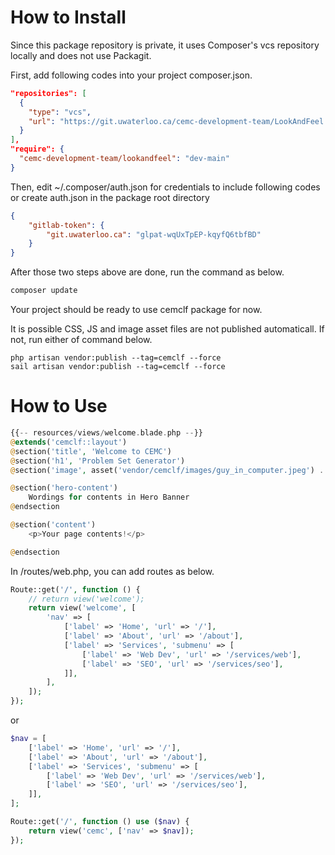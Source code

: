 # How to Install
Since this package repository is private, it uses Composer's vcs repository locally and does not use Packagit.

First, add following codes into your project composer.json.

```json
"repositories": [
  {
    "type": "vcs",
    "url": "https://git.uwaterloo.ca/cemc-development-team/LookAndFeel.git"
  }
],
"require": {
  "cemc-development-team/lookandfeel": "dev-main"
}
```
Then, edit ~/.composer/auth.json for credentials to include following codes or create auth.json in the package root directory
```json
{
    "gitlab-token": {
        "git.uwaterloo.ca": "glpat-wqUxTpEP-kqyfQ6tbfBD"
    }
}
```
After those two steps above are done, run the command as below.
```bash
composer update
```
Your project should be ready to use cemclf package for now.

It is possible CSS, JS and image asset files are not published automaticall. If not, run either of command below.
```base
php artisan vendor:publish --tag=cemclf --force
sail artisan vendor:publish --tag=cemclf --force
```

# How to Use

```php
{{-- resources/views/welcome.blade.php --}}
@extends('cemclf::layout')
@section('title', 'Welcome to CEMC')  
@section('h1', 'Problem Set Generator')
@section('image', asset('vendor/cemclf/images/guy_in_computer.jpeg') . '?itok=lHrMwHeX')

@section('hero-content')
    Wordings for contents in Hero Banner
@endsection

@section('content')
    <p>Your page contents!</p>

@endsection
```
In /routes/web.php, you can add routes as below.
```php
Route::get('/', function () {
    // return view('welcome');
    return view('welcome', [
        'nav' => [
            ['label' => 'Home', 'url' => '/'],
            ['label' => 'About', 'url' => '/about'],
            ['label' => 'Services', 'submenu' => [
                ['label' => 'Web Dev', 'url' => '/services/web'],
                ['label' => 'SEO', 'url' => '/services/seo'],
            ]],
        ],
    ]);
});
```
or
```php
$nav = [
    ['label' => 'Home', 'url' => '/'],
    ['label' => 'About', 'url' => '/about'],
    ['label' => 'Services', 'submenu' => [
        ['label' => 'Web Dev', 'url' => '/services/web'],
        ['label' => 'SEO', 'url' => '/services/seo'],
    ]],
];

Route::get('/', function () use ($nav) {
    return view('cemc', ['nav' => $nav]);
});
```


